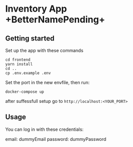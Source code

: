 # Inventory App +BetterNamePending+


## Getting started

Set up the app with these commands

```
cd frontend
yarn install
cd ..
cp .env.example .env

```

Set the port in the new envfile, then run:

```
docker-compose up
```

after suffessfull setup go to `http://localhost:<YOUR_PORT>`

## Usage

You can log in with these credentials:

email: dummyEmail
password: dummyPassword